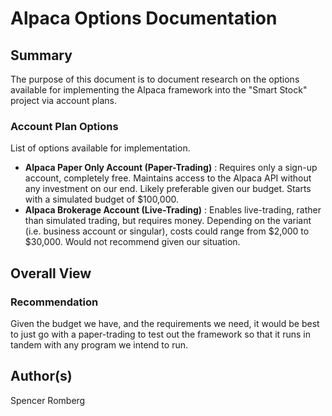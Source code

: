 # Alpaca Options Documentation

## Summary
The purpose of this document is to document research on the options available for implementing the Alpaca framework into the "Smart Stock" project via account plans.

### Account Plan Options
List of options available for implementation.

- **Alpaca Paper Only Account (Paper-Trading)** : Requires only a sign-up account, completely free. Maintains access to the Alpaca API without any investment on our end. Likely preferable given our budget. Starts with a simulated budget of $100,000.
- **Alpaca Brokerage Account (Live-Trading)** : Enables live-trading, rather than simulated trading, but requires money. Depending on the variant (i.e. business account or singular), costs could range from $2,000 to $30,000. Would not recommend given our situation.

## Overall View
### Recommendation
Given the budget we have, and the requirements we need, it would be best to just go with a paper-trading to test out the framework so that it runs in tandem with any program we intend to run.

## Author(s)
Spencer Romberg
